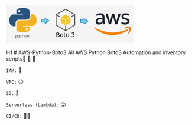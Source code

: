 ![alt text](https://github.com/Jagat45106/AWS-Python/blob/main/pythonboto3.png)

H1 # AWS-Python-Boto3
All AWS Python Boto3 Automation and inventory scripts:purple_heart: :love_you_gesture: :muscle:

`IAM:` :cowboy_hat_face:

`VPC:` :wink:

`S3:` :smiling_face_with_three_hearts:

`Serverless (Lambda):` :stuck_out_tongue_winking_eye:

`CI/CD:` :face_in_clouds:


